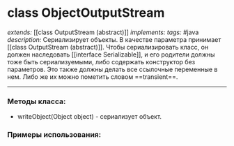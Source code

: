 # class ObjectOutputStream
*extends:* [[class OutputStream (abstract)]]
*implements:*
*tags:* #java
*description:* Сериализирует объекты. В качестве параметра принимает [[class OutputStream (abstract)]]. Чтобы сериализировать класс, он должен наследовать [[interface Serializable]], и его родители должны тоже быть сериализуемыми, либо содержать конструктор без параметров. Это также должны делать все ссылочные переменные в нем. Либо же их можно пометить словом ==transient==.

---
### Методы класса:
- writeObject(Object object) - сериализует объект.
### Примеры использования:
